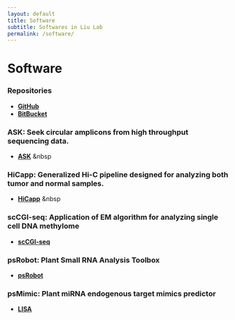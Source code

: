 ```yaml
---
layout: default
title: Software
subtitle: Softwares in Liu Lab
permalink: /software/
---
```

# Software

### Repositories
- [**GitHub**](https://github.com/mthjwu/ask) &nbsp;
- [**BitBucket**](https://bitbucket.org/mthjwu) &nbsp;

### ASK: Seek circular amplicons from high throughput sequencing data. 
- [**ASK**](https://github.com/mthjwu/ask) &nbsp

### HiCapp: Generalized Hi-C pipeline designed for analyzing both tumor and normal samples. 
- [**HiCapp**](https://bitbucket.org/mthjwu/hicapp) &nbsp

### scCGI-seq: Application of EM algorithm for analyzing single cell DNA methylome
- [**scCGI-seq**](https://bitbucket.org/mthjwu/sccgi-seq) &nbsp;


### psRobot: Plant Small RNA Analysis Toolbox
- [**psRobot**](http://omicslab.genetics.ac.cn/psRobot/) &nbsp;

### psMimic: Plant miRNA endogenous target mimics predictor
- [**LISA**](https://bitbucket.org/mthjwu/psmimic) &nbsp;
